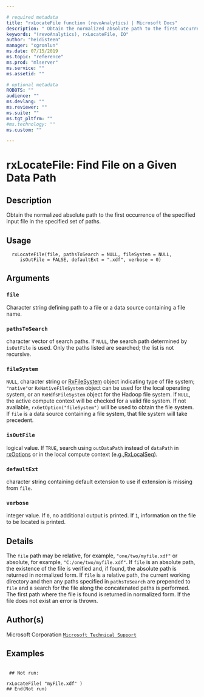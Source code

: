 ```yaml
--- 

# required metadata 
title: "rxLocateFile function (revoAnalytics) | Microsoft Docs" 
description: " Obtain the normalized absolute path to the first occurrence of the specified input file  in the specified set of paths. " 
keywords: "(revoAnalytics), rxLocateFile, IO" 
author: "heidisteen" 
manager: "cgronlun" 
ms.date: 07/15/2019
ms.topic: "reference" 
ms.prod: "mlserver" 
ms.service: "" 
ms.assetid: "" 

# optional metadata 
ROBOTS: "" 
audience: "" 
ms.devlang: "" 
ms.reviewer: "" 
ms.suite: "" 
ms.tgt_pltfrm: "" 
#ms.technology: "" 
ms.custom: "" 

--- 
```



 # rxLocateFile:  Find File on a Given Data Path  
 ## Description

Obtain the normalized absolute path to the first occurrence of the specified input file 
in the specified set of paths.



 ## Usage

```   
  rxLocateFile(file, pathsToSearch = NULL, fileSystem = NULL, 
     isOutFile = FALSE, defaultExt = ".xdf", verbose = 0)

```


 ## Arguments



 ### `file`
 Character string defining path to a file or a data source containing a file name. 


 ### `pathsToSearch`
 character vector of search paths. If `NULL`, the search path  determined by `isOutFile` is used. Only the paths listed are searched;  the list is not recursive. 


 ### `fileSystem`
 `NULL`, character string or [RxFileSystem](RxFileSystem.md) object indicating type of file system;  `"native"`or `RxNativeFileSystem` object can be used for the local operating system, or an `RxHdfsFileSystem` object for the Hadoop file system. If `NULL`, the active compute context will be checked for a valid file system.  If not available, `rxGetOption("fileSystem")` will be used to obtain the file system. If `file` is a data source containing a file system, that file system will take precedent.  



 ### `isOutFile`
 logical value. If `TRUE`, search using `outDataPath` instead of `dataPath` in [rxOptions](rxOptions.md) or in the local compute context (e.g.,[RxLocalSeq](RxLocalSeq.md)). 



 ### `defaultExt`
 character string containing default extension to use if extension is missing from `file`. 



 ### `verbose`
 integer value. If `0`, no additional output is printed.  If `1`, information on the file to be located is printed. 




 ## Details

The `file` path may be relative, for example, `"one/two/myfile.xdf"` or 
absolute, for example, `"C:/one/two/myfile.xdf"`.
If `file` is an absolute path, the existence of the file is verified and, if found,
the absolute path is returned in normalized form. If `file` is a relative path, 
the current working directory and then any paths specified in `pathsToSearch` are 
prepended to `file` and a search for the file along the concatenated 
paths is performed. The first path where the file is found is returned in normalized
form. If the file does not exist an error is thrown.


 ## Author(s)

Microsoft Corporation [`Microsoft Technical Support`](https://go.microsoft.com/fwlink/?LinkID=698556&clcid=0x409)



 ## Examples

 ```

  ## Not run:

rxLocateFile( "myFile.xdf" )
 ## End(Not run) 
```


